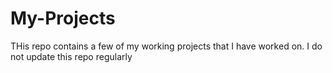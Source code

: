 # My-Projects
THis repo contains a few of my working projects that I have worked on. I do not update this repo regularly

